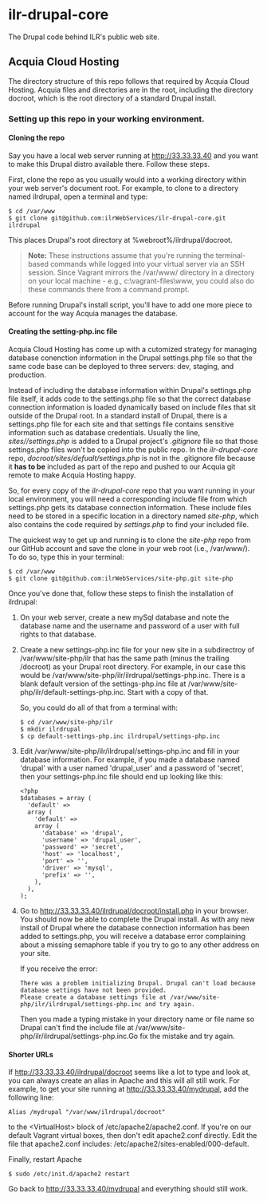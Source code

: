 # ilr-drupal-core

The Drupal code behind ILR's public web site.

## Acquia Cloud Hosting

The directory structure of this repo follows that required by Acquia Cloud Hosting. Acquia files and directories are in the root, including the directory docroot, which is the root directory of a standard Drupal install.

### Setting up this repo in your working environment.

#### Cloning the repo

Say you have a local web server running at http://33.33.33.40 and you want to make this Drupal distro available there. Follow these steps.

First, clone the repo as you usually would into a working directory within your web server's document root. For example, to clone to a directory named ilrdrupal, open a terminal and type:

    $ cd /var/www
    $ git clone git@github.com:ilrWebServices/ilr-drupal-core.git ilrdrupal

This places Drupal's root directory at %webroot%/ilrdrupal/docroot.

> **Note:** These instructions assume that you're running the terminal-based commands 
> while logged into your virtual server via an SSH session. Since Vagrant mirrors the /var/www/ directory 
> in a directory on your local machine - e.g., c:\vagrant-files\www, you could also do these commands there from a command prompt.

Before running Drupal's install script, you'll have to add one more piece to account for the way Acquia manages the database.

#### Creating the setting-php.inc file

Acquia Cloud Hosting has come up with a cutomized strategy for managing database conenction information in the Drupal settings.php file so that the same code base can be deployed to three servers: dev, staging, and production. 

Instead of including the database information within Drupal's settings.php file itself, it adds code to the settings.php file so that the correct database connection information is loaded dynamically based on include files that sit outside of the Drupal root. In a standard install of Drupal, there is a settings.php file for each site and that settings file contains sensitive information such as database credentials. Usually the line, _sites/*/settings*.php_ is added to a Drupal project's _.gitignore_ file so that those settings.php files won't be copied into the public repo. In the _ilr-drupal-core_ repo, _docroot/sites/defualt/settings.php_ is not in the .gitignore file because it **has to be** included as part of the repo and pushed to our Acquia git remote to make Acquia Hosting happy.

So, for every copy of the _ilr-drupal-core_ repo that you want running in your local environment, you will need a corresponding include file from which settings.php gets its database connection information. These include files need to be stored in a specific location in a directory named _site-php_, which also contains the code required by _settings.php_ to find your included file.

The quickest way to get up and running is to clone the _site-php_ repo from our GitHub account and save the clone in your web root (i.e., /var/www/). To do so, type this in your terminal:

    $ cd /var/www
    $ git clone git@github.com:ilrWebServices/site-php.git site-php

Once you've done that, follow these steps to finish the installation of ilrdrupal:

1. On your web server, create a new mySql database and note the database name and the 
   username and password of a user with full rights to that database.

2.  Create a new settings-php.inc file for your new site in a subdirectroy of /var/www/site-php/ilr that has 
    the same path (minus the trailing /docroot) as your Drupal root directory. For example, in our case this would be /var/www/site-php/ilr/ilrdrupal/settings-php.inc. There is a blank default version of the settings-php.inc file at /var/www/site-php/ilr/default-settings-php.inc. Start with a copy of that.

    So, you could do all of that from a terminal with:

        $ cd /var/www/site-php/ilr
        $ mkdir ilrdrupal
        $ cp default-settings-php.inc ilrdrupal/settings-php.inc

3.  Edit /var/www/site-php/ilr/ilrdrupal/settings-php.inc and fill in your database information. 
    For example, if you made a database named 'drupal' with a user named 'drupal_user' and a password 
    of 'secret', then your settings-php.inc file should end up looking like this:

        <?php
        $databases = array (
          'default' => 
          array (
            'default' => 
            array (
              'database' => 'drupal',
              'username' => 'drupal_user',
              'password' => 'secret',
              'host' => 'localhost',
              'port' => '',
              'driver' => 'mysql',
              'prefix' => '',
            ),
          ),
        );

4.  Go  to http://33.33.33.40/ilrdrupal/docroot/install.php in your browser. You should now be able to complete the Drupal install. As with any new install of Drupal where the database connection information has been added to settings.php, you will receive a database error complaining about a missing semaphore table if you try to go to any other address on your site.

    If you receive the error:

        There was a problem initializing Drupal. Drupal can't load because database settings have not been provided. 
        Please create a database settings file at /var/www/site-php/ilr/ilrdrupal/settings-php.inc and try again.

    Then you made a typing mistake in your directory name or file name so Drupal can't find the include file at /var/www/site-php/ilr/ilrdrupal/settings-php.inc.Go fix the mistake and try again.

#### Shorter URLs

If http://33.33.33.40/ilrdrupal/docroot seems like a lot to type and look at, you can always create an alias in Apache and this will all still work. For example, to get your site running at http://33.33.33.40/mydrupal, add the following line: 

    Alias /mydrupal "/var/www/ilrdrupal/docroot"

to the \<VirtualHost> block of /etc/apache2/apache2.conf. If you're on our default Vagrant virtual boxes, then don't edit apache2.conf directly. Edit the file that apache2.conf includes: /etc/apache2/sites-enabled/000-default.

Finally, restart Apache

    $ sudo /etc/init.d/apache2 restart

Go back to http://33.33.33.40/mydrupal and everything should still work.
